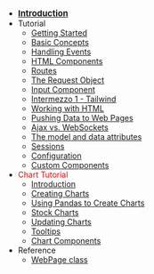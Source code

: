 - [<span style="font-size: 15px; font-weight: 700">Introduction</span>](/)
- Tutorial
    - [Getting Started](tutorial/getting_started.md "Getting Started")
    - [Basic Concepts](tutorial/basic_concepts.md "Basic Concepts")
    - [Handling Events](tutorial/handling_events.md "Handling Events")
    - [HTML Components](tutorial/html_components.md "HTML Components")
    - [Routes](tutorial/routes.md "Routes")
    - [The Request Object](tutorial/request_object.md "The Request Object")
    - [Input Component](tutorial/Input.md "Input")
    - [Intermezzo 1 - Tailwind](tutorial/intermezzo_1.md "Tailwind")
    - [Working with HTML](tutorial/working_with_html.md "Working with HTML")
    - [Pushing Data to Web Pages](tutorial/pushing_data.md "Pushing Data to Web Pages")
    - [Ajax vs. WebSockets](tutorial/ajax.md "Ajax")
    - [The model and data attributes](tutorial/model_and_data.md "Pushing Data to Web Pages")
    - [Sessions](tutorial/sessions.md "Pushing Data to Web Pages")
    - [Configuration](tutorial/configuration.md "Configuration")
    - [Custom Components](tutorial/custom_components.md "Custom Components")
- <span style="color: red;">Chart Tutorial</span>
    - [Introduction](charts_tutorial/introduction.md "Introduction")
    - [Creating Charts](charts_tutorial/creating_charts.md "Creating Charts")
    - [Using Pandas to Create Charts](charts_tutorial/pandas.md "Pandas")
    - [Stock Charts](charts_tutorial/stock_charts.md "Stock Charts")
    - [Updating Charts](charts_tutorial/updating_charts.md "Updating Charts")
    - [Tooltips](charts_tutorial/tooltips.md "Tooltips")
    - [Chart Components](charts_tutorial/chart_components.md "Tooltips")
- Reference
    - [WebPage class](reference/webpage.md "WebPage Class")




